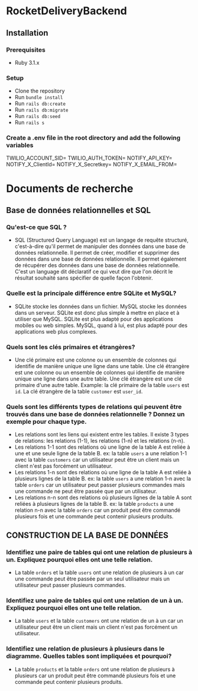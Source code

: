 # RocketDeliveryBackend

## Installation

### Prerequisites
-  Ruby 3.1.x

### Setup
-  Clone the repository
-  Run `bundle install`
-  Run `rails db:create`
-  Run `rails db:migrate`
-  Run `rails db:seed`
-  Run `rails s`

### Create a .env file in the root directory and add the following variables
TWILIO_ACCOUNT_SID=
TWILIO_AUTH_TOKEN=
NOTIFY_API_KEY=
NOTIFY_X_ClientId=
NOTIFY_X_Secretkey=
NOTIFY_X_EMAIL_FROM=



# Documents de recherche

## Base de données relationnelles et SQL

### Qu'est-ce que SQL ?
- SQL (Structured Query Language) est un langage de requête structuré, c'est-à-dire qu'il permet de manipuler des données dans une base de données relationnelle. Il permet de créer, modifier et supprimer des données dans une base de données relationnelle. Il permet également de récupérer des données dans une base de données relationnelle. C'est un language dit déclaratif ce qui veut dire que  l'on décrit le résultat souhaité sans spécifier de quelle façon l'obtenir.

### Quelle est la principale différence entre SQLite et MySQL?
- SQLite stocke les données dans un fichier. MySQL stocke les données dans un serveur. SQLite est donc plus simple à mettre en place et à utiliser que MySQL. SQLite est plus adapté pour des applications mobiles ou web simples. MySQL, quand à lui, est plus adapté pour des applications web plus complexes.

### Quels sont les clés primaires et étrangères?
- Une clé primaire est une colonne ou un ensemble de colonnes qui identifie de manière unique une ligne dans une table. Une clé étrangère est une colonne ou un ensemble de colonnes qui identifie de manière unique une ligne dans une autre table. Une clé étrangère est une clé primaire d'une autre table. Example: la clé primaire de la table `users` est `id`. La clé étrangère de la table `customer` est `user_id`.

### Quels sont les différents types de relations qui peuvent être trouvés dans une base de données relationnelle ? Donnez un exemple pour chaque type.
- Les relations sont les liens qui existent entre les tables. Il existe 3 types de relations: les relations (1-1), les relations (1-n) et les relations (n-n). 
- Les relations 1-1 sont des relations où une ligne de la table A est reliée à une et une seule ligne de la table B. 
ex: la table `users` a une relation 1-1 avec la table `customers` car un utilisateur peut être un client mais un client n'est pas forcément un utilisateur.
- Les relations 1-n sont des relations où une ligne de la table A est reliée à plusieurs lignes de la table B. 
ex: la table `users` a une relation 1-n avec la table `orders` car un utilisateur peut passer plusieurs commandes mais une commande ne peut être passée que par un utilisateur.
- Les relations n-n sont des relations où plusieurs lignes de la table A sont reliées à plusieurs lignes de la table B.
ex: la table `products` a une relation n-n avec la table `orders` car un produit peut être commandé plusieurs fois et une commande peut contenir plusieurs produits.

## CONSTRUCTION DE LA BASE DE DONNÉES

### Identifiez une paire de tables qui ont une relation de plusieurs à un. Expliquez pourquoi elles ont une telle relation.
- La table `orders` et la table `users` ont une relation de plusieurs à un car une commande peut être passée par un seul utilisateur mais un utilisateur peut passer plusieurs commandes.

### Identifiez une paire de tables qui ont une relation de un à un. Expliquez pourquoi elles ont une telle relation.
- La table `users` et la table `customers` ont une relation de un à un car un utilisateur peut être un client mais un client n'est pas forcément un utilisateur.

### Identifiez une relation de plusieurs à plusieurs dans le diagramme. Quelles tables sont impliquées et pourquoi?
- La table `products` et la table `orders` ont une relation de plusieurs à plusieurs car un produit peut être commandé plusieurs fois et une commande peut contenir plusieurs produits.




 
